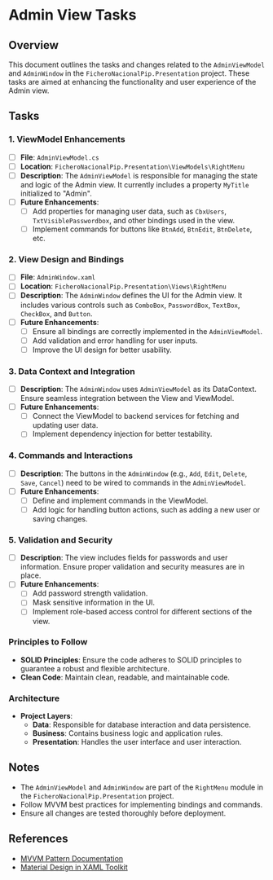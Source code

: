 # Admin View Tasks

## Overview
This document outlines the tasks and changes related to the `AdminViewModel` and `AdminWindow` in the `FicheroNacionalPip.Presentation` project. These tasks are aimed at enhancing the functionality and user experience of the Admin view.

## Tasks

### 1. ViewModel Enhancements
- [ ] **File**: `AdminViewModel.cs`
- [ ] **Location**: `FicheroNacionalPip.Presentation\ViewModels\RightMenu`
- [ ] **Description**: The `AdminViewModel` is responsible for managing the state and logic of the Admin view. It currently includes a property `MyTitle` initialized to "Admin".
- [ ] **Future Enhancements**:
  - [ ] Add properties for managing user data, such as `CbxUsers`, `TxtVisiblePasswordbox`, and other bindings used in the view.
  - [ ] Implement commands for buttons like `BtnAdd`, `BtnEdit`, `BtnDelete`, etc.

### 2. View Design and Bindings
- [ ] **File**: `AdminWindow.xaml`
- [ ] **Location**: `FicheroNacionalPip.Presentation\Views\RightMenu`
- [ ] **Description**: The `AdminWindow` defines the UI for the Admin view. It includes various controls such as `ComboBox`, `PasswordBox`, `TextBox`, `CheckBox`, and `Button`.
- [ ] **Future Enhancements**:
  - [ ] Ensure all bindings are correctly implemented in the `AdminViewModel`.
  - [ ] Add validation and error handling for user inputs.
  - [ ] Improve the UI design for better usability.

### 3. Data Context and Integration
- [ ] **Description**: The `AdminWindow` uses `AdminViewModel` as its DataContext. Ensure seamless integration between the View and ViewModel.
- [ ] **Future Enhancements**:
  - [ ] Connect the ViewModel to backend services for fetching and updating user data.
  - [ ] Implement dependency injection for better testability.

### 4. Commands and Interactions
- [ ] **Description**: The buttons in the `AdminWindow` (e.g., `Add`, `Edit`, `Delete`, `Save`, `Cancel`) need to be wired to commands in the `AdminViewModel`.
- [ ] **Future Enhancements**:
  - [ ] Define and implement commands in the ViewModel.
  - [ ] Add logic for handling button actions, such as adding a new user or saving changes.

### 5. Validation and Security
- [ ] **Description**: The view includes fields for passwords and user information. Ensure proper validation and security measures are in place.
- [ ] **Future Enhancements**:
  - [ ] Add password strength validation.
  - [ ] Mask sensitive information in the UI.
  - [ ] Implement role-based access control for different sections of the view.

### Principles to Follow
- **SOLID Principles**: Ensure the code adheres to SOLID principles to guarantee a robust and flexible architecture.
- **Clean Code**: Maintain clean, readable, and maintainable code.

### Architecture
- **Project Layers**:
  - **Data**: Responsible for database interaction and data persistence.
  - **Business**: Contains business logic and application rules.
  - **Presentation**: Handles the user interface and user interaction.

## Notes
- The `AdminViewModel` and `AdminWindow` are part of the `RightMenu` module in the `FicheroNacionalPip.Presentation` project.
- Follow MVVM best practices for implementing bindings and commands.
- Ensure all changes are tested thoroughly before deployment.

## References
- [MVVM Pattern Documentation](https://learn.microsoft.com/en-us/dotnet/desktop/wpf/data/mvvm-overview?view=netframeworkdesktop-4.8)
- [Material Design in XAML Toolkit](https://github.com/MaterialDesignInXAML/MaterialDesignInXamlToolkit)
